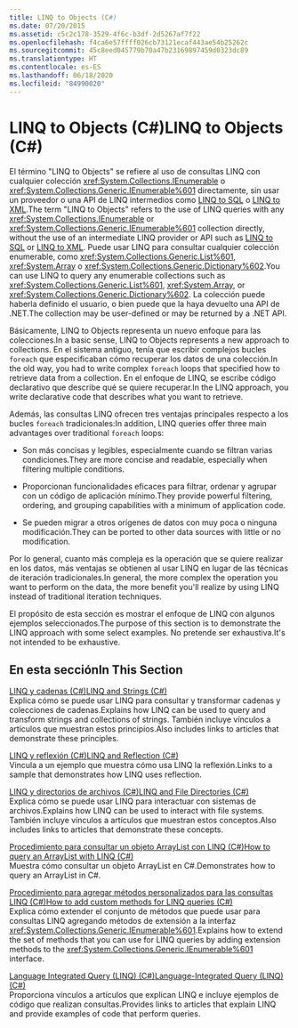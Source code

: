 ```yaml
---
title: LINQ to Objects (C#)
ms.date: 07/20/2015
ms.assetid: c5c2c178-3529-4f6c-b3df-2d5267af7f22
ms.openlocfilehash: f4ca6e57ffff026cb73121ecaf443ae54b25262c
ms.sourcegitcommit: 45c8eed045779b70a47b23169897459d0323dc89
ms.translationtype: HT
ms.contentlocale: es-ES
ms.lasthandoff: 06/18/2020
ms.locfileid: "84990020"
---
```

# <a name="linq-to-objects-c"></a><span data-ttu-id="fdf4e-102">LINQ to Objects (C#)</span><span class="sxs-lookup"><span data-stu-id="fdf4e-102">LINQ to Objects (C#)</span></span>

<span data-ttu-id="fdf4e-103">El término "LINQ to Objects" se refiere al uso de consultas LINQ con cualquier colección <xref:System.Collections.IEnumerable> o <xref:System.Collections.Generic.IEnumerable%601> directamente, sin usar un proveedor o una API de LINQ intermedios como [LINQ to SQL](../../../../framework/data/adonet/sql/linq/index.md) o [LINQ to XML](./linq-to-xml-overview.md).</span><span class="sxs-lookup"><span data-stu-id="fdf4e-103">The term "LINQ to Objects" refers to the use of LINQ queries with any <xref:System.Collections.IEnumerable> or <xref:System.Collections.Generic.IEnumerable%601> collection directly, without the use of an intermediate LINQ provider or API such as [LINQ to SQL](../../../../framework/data/adonet/sql/linq/index.md) or [LINQ to XML](./linq-to-xml-overview.md).</span></span> <span data-ttu-id="fdf4e-104">Puede usar LINQ para consultar cualquier colección enumerable, como <xref:System.Collections.Generic.List%601>, <xref:System.Array> o <xref:System.Collections.Generic.Dictionary%602>.</span><span class="sxs-lookup"><span data-stu-id="fdf4e-104">You can use LINQ to query any enumerable collections such as <xref:System.Collections.Generic.List%601>, <xref:System.Array>, or <xref:System.Collections.Generic.Dictionary%602>.</span></span> <span data-ttu-id="fdf4e-105">La colección puede haberla definido el usuario, o bien puede que la haya devuelto una API de .NET.</span><span class="sxs-lookup"><span data-stu-id="fdf4e-105">The collection may be user-defined or may be returned by a .NET API.</span></span>  
  
 <span data-ttu-id="fdf4e-106">Básicamente, LINQ to Objects representa un nuevo enfoque para las colecciones.</span><span class="sxs-lookup"><span data-stu-id="fdf4e-106">In a basic sense, LINQ to Objects represents a new approach to collections.</span></span> <span data-ttu-id="fdf4e-107">En el sistema antiguo, tenía que escribir complejos bucles `foreach` que especificaban cómo recuperar los datos de una colección.</span><span class="sxs-lookup"><span data-stu-id="fdf4e-107">In the old way, you had to write complex `foreach` loops that specified how to retrieve data from a collection.</span></span> <span data-ttu-id="fdf4e-108">En el enfoque de LINQ, se escribe código declarativo que describe qué se quiere recuperar.</span><span class="sxs-lookup"><span data-stu-id="fdf4e-108">In the LINQ approach, you write declarative code that describes what you want to retrieve.</span></span>  
  
 <span data-ttu-id="fdf4e-109">Además, las consultas LINQ ofrecen tres ventajas principales respecto a los bucles `foreach` tradicionales:</span><span class="sxs-lookup"><span data-stu-id="fdf4e-109">In addition, LINQ queries offer three main advantages over traditional `foreach` loops:</span></span>  
  
- <span data-ttu-id="fdf4e-110">Son más concisas y legibles, especialmente cuando se filtran varias condiciones.</span><span class="sxs-lookup"><span data-stu-id="fdf4e-110">They are more concise and readable, especially when filtering multiple conditions.</span></span>  
  
- <span data-ttu-id="fdf4e-111">Proporcionan funcionalidades eficaces para filtrar, ordenar y agrupar con un código de aplicación mínimo.</span><span class="sxs-lookup"><span data-stu-id="fdf4e-111">They provide powerful filtering, ordering, and grouping capabilities with a minimum of application code.</span></span>  
  
- <span data-ttu-id="fdf4e-112">Se pueden migrar a otros orígenes de datos con muy poca o ninguna modificación.</span><span class="sxs-lookup"><span data-stu-id="fdf4e-112">They can be ported to other data sources with little or no modification.</span></span>  
  
 <span data-ttu-id="fdf4e-113">Por lo general, cuanto más compleja es la operación que se quiere realizar en los datos, más ventajas se obtienen al usar LINQ en lugar de las técnicas de iteración tradicionales.</span><span class="sxs-lookup"><span data-stu-id="fdf4e-113">In general, the more complex the operation you want to perform on the data, the more benefit you'll realize by using LINQ instead of traditional iteration techniques.</span></span>  
  
 <span data-ttu-id="fdf4e-114">El propósito de esta sección es mostrar el enfoque de LINQ con algunos ejemplos seleccionados.</span><span class="sxs-lookup"><span data-stu-id="fdf4e-114">The purpose of this section is to demonstrate the LINQ approach with some select examples.</span></span> <span data-ttu-id="fdf4e-115">No pretende ser exhaustiva.</span><span class="sxs-lookup"><span data-stu-id="fdf4e-115">It's not intended to be exhaustive.</span></span>  
  
## <a name="in-this-section"></a><span data-ttu-id="fdf4e-116">En esta sección</span><span class="sxs-lookup"><span data-stu-id="fdf4e-116">In This Section</span></span>  
 [<span data-ttu-id="fdf4e-117">LINQ y cadenas (C#)</span><span class="sxs-lookup"><span data-stu-id="fdf4e-117">LINQ and Strings (C#)</span></span>](./linq-and-strings.md)  
 <span data-ttu-id="fdf4e-118">Explica cómo se puede usar LINQ para consultar y transformar cadenas y colecciones de cadenas.</span><span class="sxs-lookup"><span data-stu-id="fdf4e-118">Explains how LINQ can be used to query and transform strings and collections of strings.</span></span> <span data-ttu-id="fdf4e-119">También incluye vínculos a artículos que muestran estos principios.</span><span class="sxs-lookup"><span data-stu-id="fdf4e-119">Also includes links to articles that demonstrate these principles.</span></span>  
  
 [<span data-ttu-id="fdf4e-120">LINQ y reflexión (C#)</span><span class="sxs-lookup"><span data-stu-id="fdf4e-120">LINQ and Reflection (C#)</span></span>](how-to-query-an-assembly-s-metadata-with-reflection-linq.md)  
 <span data-ttu-id="fdf4e-121">Vincula a un ejemplo que muestra cómo usa LINQ la reflexión.</span><span class="sxs-lookup"><span data-stu-id="fdf4e-121">Links to a sample that demonstrates how LINQ uses reflection.</span></span>  
  
 [<span data-ttu-id="fdf4e-122">LINQ y directorios de archivos (C#)</span><span class="sxs-lookup"><span data-stu-id="fdf4e-122">LINQ and File Directories (C#)</span></span>](./linq-and-file-directories.md)  
 <span data-ttu-id="fdf4e-123">Explica cómo se puede usar LINQ para interactuar con sistemas de archivos.</span><span class="sxs-lookup"><span data-stu-id="fdf4e-123">Explains how LINQ can be used to interact with file systems.</span></span> <span data-ttu-id="fdf4e-124">También incluye vínculos a artículos que muestran estos conceptos.</span><span class="sxs-lookup"><span data-stu-id="fdf4e-124">Also includes links to articles that demonstrate these concepts.</span></span>  
  
 [<span data-ttu-id="fdf4e-125">Procedimiento para consultar un objeto ArrayList con LINQ (C#)</span><span class="sxs-lookup"><span data-stu-id="fdf4e-125">How to query an ArrayList with LINQ (C#)</span></span>](./how-to-query-an-arraylist-with-linq.md)  
 <span data-ttu-id="fdf4e-126">Muestra cómo consultar un objeto ArrayList en C#.</span><span class="sxs-lookup"><span data-stu-id="fdf4e-126">Demonstrates how to query an ArrayList in C#.</span></span>  
  
 [<span data-ttu-id="fdf4e-127">Procedimiento para agregar métodos personalizados para las consultas LINQ (C#)</span><span class="sxs-lookup"><span data-stu-id="fdf4e-127">How to add custom methods for LINQ queries (C#)</span></span>](./how-to-add-custom-methods-for-linq-queries.md)  
 <span data-ttu-id="fdf4e-128">Explica cómo extender el conjunto de métodos que puede usar para consultas LINQ agregando métodos de extensión a la interfaz <xref:System.Collections.Generic.IEnumerable%601>.</span><span class="sxs-lookup"><span data-stu-id="fdf4e-128">Explains how to extend the set of methods that you can use for LINQ queries by adding extension methods to the <xref:System.Collections.Generic.IEnumerable%601> interface.</span></span>  
  
 [<span data-ttu-id="fdf4e-129">Language Integrated Query (LINQ) (C#)</span><span class="sxs-lookup"><span data-stu-id="fdf4e-129">Language-Integrated Query (LINQ) (C#)</span></span>](./index.md)  
 <span data-ttu-id="fdf4e-130">Proporciona vínculos a artículos que explican LINQ e incluye ejemplos de código que realizan consultas.</span><span class="sxs-lookup"><span data-stu-id="fdf4e-130">Provides links to articles that explain LINQ and provide examples of code that perform queries.</span></span>
